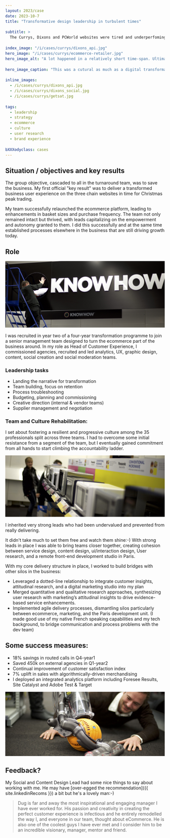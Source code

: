 ```yaml
---
layout: 2023/case
date: 2023-10-7
title: "Transformative design leadership in turbulent times"

subtitle: >
  The Currys, Dixons and PCWorld websites were tired and underperfoming, part of an organisational backdrop of alarming financials (£5.4bn turnover with a scant margin under 3%). The Dixons Group brand landscape was confusing, and the company had no clearly defined experience strategy, nor clearly defined proposition in place. My role was to steer a fractured customer experience team amidst this organizational downturn, aiming for a revival in cultural, operational, and customer engagement performance.

index_image: "/i/cases/currys/dixons_api.jpg"
hero_image: "/i/cases/currys/ecommerce-retailer.jpg"
hero_image_alt: "A lot happened in a relatively short time-span. Ultimately its a good-news story as the turnaround completed successfully and the business is healthy today. The illustration shows some of the many artefacts generated during this project."

hero_image_caption: "This was a cutural as much as a digital transformation. Team members were challenged to embrace the new ways of working, while seeking inspiration from the history of the core brand."

inline_images:
  - /i/cases/currys/dixons_api.jpg
  - /i/cases/currys/dixons_social.jpg
  - /i/cases/currys/getsat.jpg

tags: 
  - leadership
  - strategy
  - ecommerce
  - culture
  - user research
  - brand experience

bXXXodyclass: cases
---
```


## Situation / objectives and key results

The group objective, cascaded to all in the turnaround team, was to save the business. My first official "key result" was to deliver a transformed business user experience on the three chain websites
in time for Christmas peak trading. 

My team successfully relaunched the ecommerce platform, leading to enhancements in basket sizes and purchase frequency. The team not only remained intact but thrived, with leads capitalizing on the empowerment and autonomy granted to them. I did this successfully and at the same time established processes elsewhere in the business that are still driving growth today.

## Role

![](/i/book/dixons-c.jpg)

I was recruited in year two of a four-year transformation programme to join a senior management team designed to turn the ecommerce part of the business around. In my role as Head of Customer Experience, I commissioned agencies, recruited and led analytics, UX, graphic design, content, social creation and social moderation teams.

### Leadership tasks

 - Landing the narrative for transformation
 - Team building, focus on retention
 - Process troubleshooting
 - Budgeting, planning and commissioning
 - Creative direction (internal & vendor teams)
 - Supplier management and negotiation

### Team and Culture Rehabilitation:

I set about fostering a resilient and progressive culture among the 35 professionals split across three teams. I had to overcome some initial resistance from a segment of the team, but I eventually gained commitment from all hands to start climbing the accountability ladder.

![](/i/book/dixons-a.jpg)

I inherited very strong leads who had been undervalued and prevented from really delivering. 

It didn't take much to set them free and watch them shine:-) With strong leads in place I was able to bring teams closer together, creating cohesion between service design, content design, ui/interaction design, User research, and a remote front-end development studio in Paris.

With my core delivery structure in place, I worked to build bridges with other silos in the business:

 - Leveraged a dotted-line relationship to integrate customer insights, attitudinal research, and a digital marketing studio into my plan
 - Merged quantitative and qualitative research approaches, synthesizing user research with marketing’s attitudinal insights to drive evidence-based service enhancements.
 - Implemented agile delivery processes, dismantling silos particularly between ecommerce, marketing, and the Paris development unit. (I made good use of my native French speaking capabilities and my tech background, to bridge communication and process problems with the dev team)

## Some success measures:

 - 18% savings in routed calls in Q4-year1
 - Saved 450k on external agencies in Q1-year2
 - Continual improvement of customer satisfaction index
 - 7% uplift in sales with algorithmically-driven merchandising
 - I deployed an integrated analytics platform including Foresee Results, Site Catalyst and Adobe Test & Target

![](/i/book/dixons-b.jpg)

## Feedback?

My Social and Content Design Lead had some nice things to say about working with me. He may have [over-egged the recommendation]({{ site.linkedinRecoms }}) a bit but he's a lovely man:-)

> 
> Dug is far and away the most inspirational and engaging manager I have ever worked for.
> His passion and creativity in creating the perfect customer experience is infectious and he
> entirely remodelled the way I, and everyone in our team, thought about eCommerce. He is
> also one of the coolest guys I have ever met and I consider him to be an incredible visionary, 
> manager, mentor and friend.
> 

